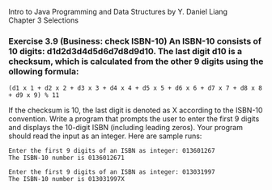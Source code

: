 Intro to Java Programming and Data Structures by Y. Daniel Liang <br/>
Chapter 3 Selections

### Exercise 3.9 (Business: check ISBN-10) An ISBN-10 consists of 10 digits: d1d2d3d4d5d6d7d8d9d10. The last digit d10 is a checksum, which is calculated from the other 9 digits using the ollowing formula: 
    (d1 x 1 + d2 x 2 + d3 x 3 + d4 x 4 + d5 x 5 + d6 x 6 + d7 x 7 + d8 x 8 + d9 x 9) % 11
If the checksum is 10, the last digit is denoted as X according to the ISBN-10 convention. Write a program that prompts the user to enter the first 9 digits and displays the 10-digit ISBN (including leading zeros). Your program should read the input as an integer. Here are sample runs:
    
    Enter the first 9 digits of an ISBN as integer: 013601267
    The ISBN-10 number is 0136012671
    
    Enter the first 9 digits of an ISBN as integer: 013031997
    The ISBN-10 number is 013031997X
